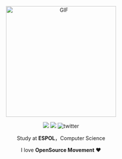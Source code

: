<div align="center">
<img align="center" alt="GIF" height="300px" src="https://www.piskelapp.com/static/resources/home/features/feature-open-source@2x.gif" />

 ![](https://komarev.com/ghpvc/?username=eljosephavila123)  ![](https://img.shields.io/github/stars/eljosephavila123?style=social)  ![twitter](https://img.shields.io/twitter/follow/soyjosephavila?style=social)
 
Study at **ESPOL**，Computer Science

I love **OpenSource Movement** ❤️
</div>
